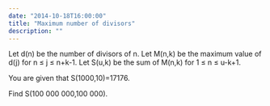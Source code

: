 ```yaml
---
date: "2014-10-18T16:00:00"
title: "Maximum number of divisors"
description: ""
---
```


<p>
Let d(n) be the number of divisors of n.
Let M(n,k) be the maximum value of d(j) for n ≤ j ≤ n+k-1.
Let S(u,k) be the sum of M(n,k) for 1 ≤ n ≤ u-k+1.
</p>
<p>
You are given that S(1000,10)=17176.
</p>
<p>
Find S(100 000 000,100 000).
</p>

